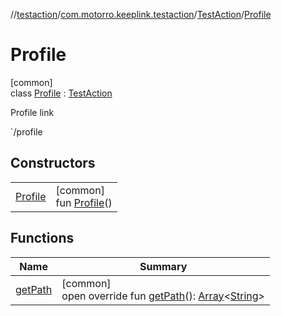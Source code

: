 //[testaction](../../../../index.md)/[com.motorro.keeplink.testaction](../../index.md)/[TestAction](../index.md)/[Profile](index.md)

# Profile

[common]\
class [Profile](index.md) : [TestAction](../index.md)

Profile link

`/profile

## Constructors

| | |
|---|---|
| [Profile](-profile.md) | [common]<br>fun [Profile](-profile.md)() |

## Functions

| Name | Summary |
|---|---|
| [getPath](get-path.md) | [common]<br>open override fun [getPath](get-path.md)(): [Array](https://kotlinlang.org/api/latest/jvm/stdlib/kotlin/-array/index.html)&lt;[String](https://kotlinlang.org/api/latest/jvm/stdlib/kotlin/-string/index.html)&gt; |
